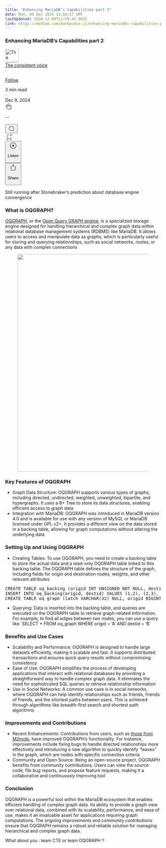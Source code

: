 ```yaml
---
title: "Enhancing MariaDB’s Capabilities part 2"
date: Mon, 09 Dec 2024 13:54:57 GMT
lastUpdated: 2024-12-09T13:59:47.903Z
link: https://medium.com/@arbaudie.it/enhancing-mariadbs-capabilities-part-2-f44bd9c211f1?source=rss-c779d007e7fe------2
---
```


<article><div class="l"><div class="l"><span class="l"></span><section><div><div class="fu gk gl gm gn go"></div><div class="gp gq gr gs gt"><div class="ab cc"><div class="cj bh gb gc gd ge"><div><h1 class="pw-post-title gu gv gw bf gx gy gz ha hb hc hd he hf hg hh hi hj hk hl hm hn ho hp hq hr hs ht hu hv hw bk" data-testid="storyTitle" id="39dc">Enhancing MariaDB’s Capabilities part 2</h1><div><div class="speechify-ignore ab cq"><div class="speechify-ignore bh l"><div class="hx hy hz ia ib ab"><div><div class="ab ic"><div><div aria-hidden="false" class="bm"><a href="/@arbaudie.it?source=post_page---byline--f44bd9c211f1---------------------------------------" rel="noopener follow"><div class="l id ie by if ig"><div class="l fl"><img alt="The consistent voice" class="l fe by de df cy" data-testid="authorPhoto" height="44" loading="lazy" src="https://miro.medium.com/v2/da:true/resize:fill:88:88/0*7vBG_L_kSIeOh095" width="44"/><div class="ih by l de df fu n ii fv"></div></div></div></a></div></div></div></div><div class="bn bh l"><div class="ab"><div style="flex:1"><span class="bf b bg z bk"><div class="ij ab q"><div class="ab q ik"><div class="ab q"><div><div aria-hidden="false" class="bm"><span class="bf b il im bk"><a class="ag ah ai aj ak al am an ao ap aq ar as in" data-testid="authorName" href="/@arbaudie.it?source=post_page---byline--f44bd9c211f1---------------------------------------" rel="noopener follow">The consistent voice</a></span></div></div></div><span aria-hidden="true" class="io ip"><span class="bf b bg z bk">·</span></span><p class="bf b il im bk"><span><a class="ag ah ai aj ak al am an ao ap aq ar as iq" href="/m/signin?actionUrl=https%3A%2F%2Fmedium.com%2F_%2Fsubscribe%2Fuser%2Fc779d007e7fe%2Ff44bd9c211f1&amp;operation=register&amp;redirect=https%3A%2F%2Fmedium.com%2F%40arbaudie.it%2Fenhancing-mariadbs-capabilities-part-2-f44bd9c211f1&amp;user=The+consistent+voice&amp;userId=c779d007e7fe&amp;source=post_page-c779d007e7fe--byline--f44bd9c211f1---------------------post_header------------------" rel="noopener follow">Follow</a></span></p></div></div></span></div></div><div class="l ir"><span class="bf b bg z dv"><div class="ab co is it iu"><span class="bf b bg z dv"><div class="ab ae"><span data-testid="storyReadTime">3 min read</span><div aria-hidden="true" class="iv iw l"><span aria-hidden="true" class="l"><span class="bf b bg z dv">·</span></span></div><span data-testid="storyPublishDate">Dec 9, 2024</span></div></span></div></span></div></div></div><div class="ab cq ix iy iz ja jb jc jd je jf jg jh ji jj jk jl jm"><div class="h k w fi fj q"><div class="kc l"><div class="ab q kd ke"><div class="pw-multi-vote-icon fl kf kg kh ki"><span><a class="ag ah ai aj ak al am an ao ap aq ar as at au" data-testid="headerClapButton" href="/m/signin?actionUrl=https%3A%2F%2Fmedium.com%2F_%2Fvote%2Fp%2Ff44bd9c211f1&amp;operation=register&amp;redirect=https%3A%2F%2Fmedium.com%2F%40arbaudie.it%2Fenhancing-mariadbs-capabilities-part-2-f44bd9c211f1&amp;user=The+consistent+voice&amp;userId=c779d007e7fe&amp;source=---header_actions--f44bd9c211f1---------------------clap_footer------------------" rel="noopener follow"><div><div aria-hidden="false" class="bm"><div class="kj ap kk kl km kn an ko kp kq ki"><svg aria-label="clap" height="24" viewbox="0 0 24 24" width="24" xmlns="http://www.w3.org/2000/svg"><path clip-rule="evenodd" d="M11.37.828 12 3.282l.63-2.454zM13.916 3.953l1.523-2.112-1.184-.39zM8.589 1.84l1.522 2.112-.337-2.501zM18.523 18.92c-.86.86-1.75 1.246-2.62 1.33a6 6 0 0 0 .407-.372c2.388-2.389 2.86-4.951 1.399-7.623l-.912-1.603-.79-1.672c-.26-.56-.194-.98.203-1.288a.7.7 0 0 1 .546-.132c.283.046.546.231.728.5l2.363 4.157c.976 1.624 1.141 4.237-1.324 6.702m-10.999-.438L3.37 14.328a.828.828 0 0 1 .585-1.408.83.83 0 0 1 .585.242l2.158 2.157a.365.365 0 0 0 .516-.516l-2.157-2.158-1.449-1.449a.826.826 0 0 1 1.167-1.17l3.438 3.44a.363.363 0 0 0 .516 0 .364.364 0 0 0 0-.516L5.293 9.513l-.97-.97a.826.826 0 0 1 0-1.166.84.84 0 0 1 1.167 0l.97.968 3.437 3.436a.36.36 0 0 0 .517 0 .366.366 0 0 0 0-.516L6.977 7.83a.82.82 0 0 1-.241-.584.82.82 0 0 1 .824-.826c.219 0 .43.087.584.242l5.787 5.787a.366.366 0 0 0 .587-.415l-1.117-2.363c-.26-.56-.194-.98.204-1.289a.7.7 0 0 1 .546-.132c.283.046.545.232.727.501l2.193 3.86c1.302 2.38.883 4.59-1.277 6.75-1.156 1.156-2.602 1.627-4.19 1.367-1.418-.236-2.866-1.033-4.079-2.246M10.75 5.971l2.12 2.12c-.41.502-.465 1.17-.128 1.89l.22.465-3.523-3.523a.8.8 0 0 1-.097-.368c0-.22.086-.428.241-.584a.847.847 0 0 1 1.167 0m7.355 1.705c-.31-.461-.746-.758-1.23-.837a1.44 1.44 0 0 0-1.11.275c-.312.24-.505.543-.59.881a1.74 1.74 0 0 0-.906-.465 1.47 1.47 0 0 0-.82.106l-2.182-2.182a1.56 1.56 0 0 0-2.2 0 1.54 1.54 0 0 0-.396.701 1.56 1.56 0 0 0-2.21-.01 1.55 1.55 0 0 0-.416.753c-.624-.624-1.649-.624-2.237-.037a1.557 1.557 0 0 0 0 2.2c-.239.1-.501.238-.715.453a1.56 1.56 0 0 0 0 2.2l.516.515a1.556 1.556 0 0 0-.753 2.615L7.01 19c1.32 1.319 2.909 2.189 4.475 2.449q.482.08.971.08c.85 0 1.653-.198 2.393-.579.231.033.46.054.686.054 1.266 0 2.457-.52 3.505-1.567 2.763-2.763 2.552-5.734 1.439-7.586z" fill-rule="evenodd"></path></svg></div></div></div></a></span></div><div class="pw-multi-vote-count l kr ks kt ku kv kw kx"><p class="bf b dw z dv"><span class="ky">--</span></p></div></div></div><div><div aria-hidden="false" class="bm"><button aria-label="responses" class="ap kj kz la ab q fm lb lc"><svg class="ld" height="24" viewbox="0 0 24 24" width="24" xmlns="http://www.w3.org/2000/svg"><path d="M18.006 16.803c1.533-1.456 2.234-3.325 2.234-5.321C20.24 7.357 16.709 4 12.191 4S4 7.357 4 11.482c0 4.126 3.674 7.482 8.191 7.482.817 0 1.622-.111 2.393-.327.231.2.48.391.744.559 1.06.693 2.203 1.044 3.399 1.044.224-.008.4-.112.486-.287a.49.49 0 0 0-.042-.518c-.495-.67-.845-1.364-1.04-2.057a4 4 0 0 1-.125-.598zm-3.122 1.055-.067-.223-.315.096a8 8 0 0 1-2.311.338c-4.023 0-7.292-2.955-7.292-6.587 0-3.633 3.269-6.588 7.292-6.588 4.014 0 7.112 2.958 7.112 6.593 0 1.794-.608 3.469-2.027 4.72l-.195.168v.255c0 .056 0 .151.016.295.025.231.081.478.154.733.154.558.398 1.117.722 1.659a5.3 5.3 0 0 1-2.165-.845c-.276-.176-.714-.383-.941-.59z"></path></svg></button></div></div></div><div class="ab q jn jo jp jq jr js jt ju jv jw jx jy jz ka kb"><div class="le k j i d"></div><div class="h k"><div><div aria-hidden="false" class="bm"><span><a class="ag ah ai aj ak al am an ao ap aq ar as at au" data-testid="headerBookmarkButton" href="/m/signin?actionUrl=https%3A%2F%2Fmedium.com%2F_%2Fbookmark%2Fp%2Ff44bd9c211f1&amp;operation=register&amp;redirect=https%3A%2F%2Fmedium.com%2F%40arbaudie.it%2Fenhancing-mariadbs-capabilities-part-2-f44bd9c211f1&amp;source=---header_actions--f44bd9c211f1---------------------bookmark_footer------------------" rel="noopener follow"><svg aria-label="Add to list bookmark button" class="dv lf" fill="none" height="25" viewbox="0 0 25 25" width="25" xmlns="http://www.w3.org/2000/svg"><path d="M18 2.5a.5.5 0 0 1 1 0V5h2.5a.5.5 0 0 1 0 1H19v2.5a.5.5 0 1 1-1 0V6h-2.5a.5.5 0 0 1 0-1H18zM7 7a1 1 0 0 1 1-1h3.5a.5.5 0 0 0 0-1H8a2 2 0 0 0-2 2v14a.5.5 0 0 0 .805.396L12.5 17l5.695 4.396A.5.5 0 0 0 19 21v-8.5a.5.5 0 0 0-1 0v7.485l-5.195-4.012a.5.5 0 0 0-.61 0L7 19.985z" fill="currentColor"></path></svg></a></span></div></div></div><div class="fe lg co"><div class="l ae"><div class="ab cc"><div class="lh li lj lk ll lm cj bh"><div class="ab"><div aria-hidden="false" class="bm"><div><div aria-hidden="false" class="bm"><button aria-label="Listen" class="ag fm ai aj ak al am ln ao ap aq ey lo lp lc lq lr ls lt lu s lv lw lx ly lz ma mb u mc md me" data-testid="audioPlayButton"><svg fill="none" height="24" viewbox="0 0 24 24" width="24" xmlns="http://www.w3.org/2000/svg"><path clip-rule="evenodd" d="M3 12a9 9 0 1 1 18 0 9 9 0 0 1-18 0m9-10C6.477 2 2 6.477 2 12s4.477 10 10 10 10-4.477 10-10S17.523 2 12 2m3.376 10.416-4.599 3.066a.5.5 0 0 1-.777-.416V8.934a.5.5 0 0 1 .777-.416l4.599 3.066a.5.5 0 0 1 0 .832" fill="currentColor" fill-rule="evenodd"></path></svg><div class="j i d"><p class="bf b bg z dv">Listen</p></div></button></div></div></div></div></div></div></div></div><div aria-describedby="postFooterSocialMenu" aria-hidden="false" aria-labelledby="postFooterSocialMenu" class="bm"><div><div aria-hidden="false" class="bm"><button aria-controls="postFooterSocialMenu" aria-expanded="false" aria-label="Share Post" class="ag fm ai aj ak al am ln ao ap aq ey lo lp lc lq lr ls lt lu s lv lw lx ly lz ma mb u mc md me" data-testid="headerSocialShareButton"><svg fill="none" height="24" viewbox="0 0 24 24" width="24" xmlns="http://www.w3.org/2000/svg"><path clip-rule="evenodd" d="M15.218 4.931a.4.4 0 0 1-.118.132l.012.006a.45.45 0 0 1-.292.074.5.5 0 0 1-.3-.13l-2.02-2.02v7.07c0 .28-.23.5-.5.5s-.5-.22-.5-.5v-7.04l-2 2a.45.45 0 0 1-.57.04h-.02a.4.4 0 0 1-.16-.3.4.4 0 0 1 .1-.32l2.8-2.8a.5.5 0 0 1 .7 0l2.8 2.79a.42.42 0 0 1 .068.498m-.106.138.008.004v-.01zM16 7.063h1.5a2 2 0 0 1 2 2v10a2 2 0 0 1-2 2h-11c-1.1 0-2-.9-2-2v-10a2 2 0 0 1 2-2H8a.5.5 0 0 1 .35.15.5.5 0 0 1 .15.35.5.5 0 0 1-.15.35.5.5 0 0 1-.35.15H6.4c-.5 0-.9.4-.9.9v10.2a.9.9 0 0 0 .9.9h11.2c.5 0 .9-.4.9-.9v-10.2c0-.5-.4-.9-.9-.9H16a.5.5 0 0 1 0-1" fill="currentColor" fill-rule="evenodd"></path></svg><div class="j i d"><p class="bf b bg z dv">Share</p></div></button></div></div></div></div></div></div></div></div></div><p class="pw-post-body-paragraph mf mg gw mh b mi mj mk ml mm mn mo mp mq mr ms mt mu mv mw mx my mz na nb nc gp bk" id="440e">Still running after Stonebraker’s prediction about database engine convergence</p><h1 class="nd ne gw bf nf ng nh ni nj nk nl nm nn no np nq nr ns nt nu nv nw nx ny nz oa bk" id="9b73">What is OQGRAPH?</h1><p class="pw-post-body-paragraph mf mg gw mh b mi ob mk ml mm oc mo mp mq od ms mt mu oe mw mx my of na nb nc gp bk" id="640e"><a class="ag iq" href="https://mariadb.com/kb/en/oqgraph-overview/" rel="noopener ugc nofollow" target="_blank">OQGRAPH</a>, or the <a class="ag iq" href="https://openquery.com/oqgraph-engine-for-mysql-mariadb-and-drizzle/" rel="noopener ugc nofollow" target="_blank">Open Query GRAPH engine</a>, is a specialized storage engine designed for handling hierarchical and complex graph data within relational database management systems (RDBMS) like MariaDB. It allows users to access and manipulate data as graphs, which is particularly useful for storing and querying relationships, such as social networks, routes, or any data with complex connections</p><figure class="oj ok ol om on oo og oh paragraph-image"><div class="op oq fl or bh os" role="button" tabindex="0"><div class="og oh oi"><picture><source sizes="(min-resolution: 4dppx) and (max-width: 700px) 50vw, (-webkit-min-device-pixel-ratio: 4) and (max-width: 700px) 50vw, (min-resolution: 3dppx) and (max-width: 700px) 67vw, (-webkit-min-device-pixel-ratio: 3) and (max-width: 700px) 65vw, (min-resolution: 2.5dppx) and (max-width: 700px) 80vw, (-webkit-min-device-pixel-ratio: 2.5) and (max-width: 700px) 80vw, (min-resolution: 2dppx) and (max-width: 700px) 100vw, (-webkit-min-device-pixel-ratio: 2) and (max-width: 700px) 100vw, 700px" srcset="https://miro.medium.com/v2/resize:fit:640/format:webp/1*T-lbO1CU23KpMSVK0GKMyQ.png 640w, https://miro.medium.com/v2/resize:fit:720/format:webp/1*T-lbO1CU23KpMSVK0GKMyQ.png 720w, https://miro.medium.com/v2/resize:fit:750/format:webp/1*T-lbO1CU23KpMSVK0GKMyQ.png 750w, https://miro.medium.com/v2/resize:fit:786/format:webp/1*T-lbO1CU23KpMSVK0GKMyQ.png 786w, https://miro.medium.com/v2/resize:fit:828/format:webp/1*T-lbO1CU23KpMSVK0GKMyQ.png 828w, https://miro.medium.com/v2/resize:fit:1100/format:webp/1*T-lbO1CU23KpMSVK0GKMyQ.png 1100w, https://miro.medium.com/v2/resize:fit:1400/format:webp/1*T-lbO1CU23KpMSVK0GKMyQ.png 1400w" type="image/webp"/><source data-testid="og" sizes="(min-resolution: 4dppx) and (max-width: 700px) 50vw, (-webkit-min-device-pixel-ratio: 4) and (max-width: 700px) 50vw, (min-resolution: 3dppx) and (max-width: 700px) 67vw, (-webkit-min-device-pixel-ratio: 3) and (max-width: 700px) 65vw, (min-resolution: 2.5dppx) and (max-width: 700px) 80vw, (-webkit-min-device-pixel-ratio: 2.5) and (max-width: 700px) 80vw, (min-resolution: 2dppx) and (max-width: 700px) 100vw, (-webkit-min-device-pixel-ratio: 2) and (max-width: 700px) 100vw, 700px" srcset="https://miro.medium.com/v2/resize:fit:640/1*T-lbO1CU23KpMSVK0GKMyQ.png 640w, https://miro.medium.com/v2/resize:fit:720/1*T-lbO1CU23KpMSVK0GKMyQ.png 720w, https://miro.medium.com/v2/resize:fit:750/1*T-lbO1CU23KpMSVK0GKMyQ.png 750w, https://miro.medium.com/v2/resize:fit:786/1*T-lbO1CU23KpMSVK0GKMyQ.png 786w, https://miro.medium.com/v2/resize:fit:828/1*T-lbO1CU23KpMSVK0GKMyQ.png 828w, https://miro.medium.com/v2/resize:fit:1100/1*T-lbO1CU23KpMSVK0GKMyQ.png 1100w, https://miro.medium.com/v2/resize:fit:1400/1*T-lbO1CU23KpMSVK0GKMyQ.png 1400w"/><img alt="" class="bh lm ot c" height="704" loading="lazy" role="presentation" width="700"/></picture></div></div></figure><h1 class="nd ne gw bf nf ng nh ni nj nk nl nm nn no np nq nr ns nt nu nv nw nx ny nz oa bk" id="98a7">Key Features of OQGRAPH</h1><ul class=""><li class="mf mg gw mh b mi ob mk ml mm oc mo mp mq od ms mt mu oe mw mx my of na nb nc ou ov ow bk" id="9137">Graph Data Structure: OQGRAPH supports various types of graphs, including directed, undirected, weighted, unweighted, bipartite, and hypergraphs. It uses a B+ Tree to store its data structures, enabling efficient access to graph data</li><li class="mf mg gw mh b mi ox mk ml mm oy mo mp mq oz ms mt mu pa mw mx my pb na nb nc ou ov ow bk" id="96f7">Integration with MariaDB: OQGRAPH was introduced in MariaDB version 4.0 and is available for use with any version of MySQL or MariaDB licensed under GPL v2+. It provides a different view on the data stored in a backing table, allowing for graph computations without altering the underlying data</li></ul><h1 class="nd ne gw bf nf ng nh ni nj nk nl nm nn no np nq nr ns nt nu nv nw nx ny nz oa bk" id="5f7c">Setting Up and Using OQGRAPH</h1><ul class=""><li class="mf mg gw mh b mi ob mk ml mm oc mo mp mq od ms mt mu oe mw mx my of na nb nc ou ov ow bk" id="0dc3">Creating Tables: To use OQGRAPH, you need to create a backing table to store the actual data and a read-only OQGRAPH table linked to this backing table. The OQGRAPH table defines the structure of the graph, including fields for origin and destination nodes, weights, and other relevant attributes</li></ul><pre class="oj ok ol om on pc pd pe bp pf bb bk"><span class="pg ne gw pd b bg ph pi l pj pk" id="24c7">CREATE TABLE oq_backing (origid INT UNSIGNED NOT NULL, destid INT UNSIGNED NOT NULL, PRIMARY KEY (origid, destid), KEY (destid));<br/>INSERT INTO oq_backing(origid, destid) VALUES (1,2), (2,3), (3,4), (4,5), (2,6), (5,6);<br/>CREATE TABLE oq_graph (latch VARCHAR(32) NULL, origid BIGINT UNSIGNED NULL, destid BIGINT UNSIGNED NULL, weight DOUBLE NULL, seq BIGINT UNSIGNED NULL, linkid BIGINT UNSIGNED NULL, KEY (latch, origid, destid) USING HASH, KEY (latch, destid, origid) USING HASH) ENGINE=OQGRAPH data_table='oq_backing' origid='origid' destid='destid';</span></pre><ul class=""><li class="mf mg gw mh b mi mj mk ml mm mn mo mp mq mr ms mt mu mv mw mx my mz na nb nc ou ov ow bk" id="25cf">Querying: Data is inserted into the backing table, and queries are executed on the OQGRAPH table to retrieve graph-related information. For example, to find all edges between two nodes, you can use a query like `SELECT * FROM oq_graph WHERE origid = ‘A’ AND destid = ‘B’</li></ul><h1 class="nd ne gw bf nf ng nh ni nj nk nl nm nn no np nq nr ns nt nu nv nw nx ny nz oa bk" id="c6a8">Benefits and Use Cases</h1><ul class=""><li class="mf mg gw mh b mi ob mk ml mm oc mo mp mq od ms mt mu oe mw mx my of na nb nc ou ov ow bk" id="f960">Scalability and Performance: OQGRAPH is designed to handle large datasets efficiently, making it scalable and fast. It supports distributed transactions and ensures quick query results without compromising consistency</li><li class="mf mg gw mh b mi ox mk ml mm oy mo mp mq oz ms mt mu pa mw mx my pb na nb nc ou ov ow bk" id="baf6">Ease of Use: OQGRAPH simplifies the process of developing applications that interact with relational databases by providing a straightforward way to handle complex graph data. It eliminates the need for sophisticated SQL queries to retrieve relationship information</li><li class="mf mg gw mh b mi ox mk ml mm oy mo mp mq oz ms mt mu pa mw mx my pb na nb nc ou ov ow bk" id="2608">Use in Social Networks: A common use case is in social networks, where OQGRAPH can help identify relationships such as friends, friends of friends, and the shortest paths between users. This is achieved through algorithms like breadth-first search and shortest path algorithms</li></ul><h1 class="nd ne gw bf nf ng nh ni nj nk nl nm nn no np nq nr ns nt nu nv nw nx ny nz oa bk" id="390a">Improvements and Contributions</h1><ul class=""><li class="mf mg gw mh b mi ob mk ml mm oc mo mp mq od ms mt mu oe mw mx my of na nb nc ou ov ow bk" id="8647">Recent Enhancements: Contributions from users, such as <a class="ag iq" href="/m2mobi/improved-graph-computations-with-mariadb-be237b92b265" rel="noopener">those from M2mobi</a>, have improved OQGRAPH’s functionality. For instance, improvements include fixing bugs to handle directed relationships more effectively and introducing a new algorithm to quickly identify “leaves” in the graph, which are nodes with specific connection criteria</li><li class="mf mg gw mh b mi ox mk ml mm oy mo mp mq oz ms mt mu pa mw mx my pb na nb nc ou ov ow bk" id="e4fa">Community and Open Source: Being an open-source project, OQGRAPH benefits from community contributions. Users can view the source code, file bug reports, and propose feature requests, making it a collaborative and continuously improving tool</li></ul><h1 class="nd ne gw bf nf ng nh ni nj nk nl nm nn no np nq nr ns nt nu nv nw nx ny nz oa bk" id="507a">Conclusion</h1><p class="pw-post-body-paragraph mf mg gw mh b mi ob mk ml mm oc mo mp mq od ms mt mu oe mw mx my of na nb nc gp bk" id="0dcb">OQGRAPH is a powerful tool within the MariaDB ecosystem that enables efficient handling of complex graph data. Its ability to provide a graph view over relational data, combined with its scalability, performance, and ease of use, makes it an invaluable asset for applications requiring graph computations. The ongoing improvements and community contributions ensure that OQGRAPH remains a robust and reliable solution for managing hierarchical and complex graph data.</p><p class="pw-post-body-paragraph mf mg gw mh b mi mj mk ml mm mn mo mp mq mr ms mt mu mv mw mx my mz na nb nc gp bk" id="c7e7">What about you : team CTE or team OQGRAPH ?</p></div></div></div></div></section></div></div></article>
